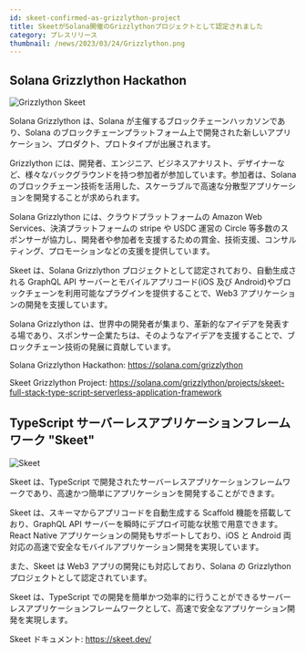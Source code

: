 ```yaml
---
id: skeet-confirmed-as-grizzlython-project
title: SkeetがSolana開催のGrizzlythonプロジェクトとして認定されました
category: プレスリリース
thumbnail: /news/2023/03/24/Grizzlython.png
---
```


## Solana Grizzlython Hackathon

![Grizzlython Skeet](/news/2023/03/24/GrizzlythonDetail.png)

Solana Grizzlython は、Solana が主催するブロックチェーンハッカソンであり、Solana のブロックチェーンプラットフォーム上で開発された新しいアプリケーション、プロダクト、プロトタイプが出展されます。

Grizzlython には、開発者、エンジニア、ビジネスアナリスト、デザイナーなど、様々なバックグラウンドを持つ参加者が参加しています。参加者は、Solana のブロックチェーン技術を活用した、スケーラブルで高速な分散型アプリケーションを開発することが求められます。

Solana Grizzlython には、クラウドプラットフォームの Amazon Web Services、決済プラットフォームの stripe や USDC 運営の Circle 等多数のスポンサーが協力し、開発者や参加者を支援するための賞金、技術支援、コンサルティング、プロモーションなどの支援を提供しています。

Skeet は、Solana Grizzlython プロジェクトとして認定されており、自動生成される GraphQL API サーバーとモバイルアプリコード(iOS 及び Android)やブロックチェーンを利用可能なプラグインを提供することで、Web3 アプリケーションの開発を支援しています。

Solana Grizzlython は、世界中の開発者が集まり、革新的なアイデアを発表する場であり、スポンサー企業たちは、そのようなアイデアを支援することで、ブロックチェーン技術の発展に貢献しています。

Solana Grizzlython Hackathon: https://solana.com/grizzlython

Skeet Grizzlython Project: https://solana.com/grizzlython/projects/skeet-full-stack-type-script-serverless-application-framework

## TypeScript サーバーレスアプリケーションフレームワーク "Skeet"

![Skeet](/news/2023/03/23/skeet-app-template.png)

Skeet は、TypeScript で開発されたサーバーレスアプリケーションフレームワークであり、高速かつ簡単にアプリケーションを開発することができます。

Skeet は、スキーマからアプリコードを自動生成する Scaffold 機能を搭載しており、GraphQL API サーバーを瞬時にデプロイ可能な状態で用意できます。React Native アプリケーションの開発もサポートしており、iOS と Android 両対応の高速で安全なモバイルアプリケーション開発を実現しています。

また、Skeet は Web3 アプリの開発にも対応しており、Solana の Grizzlython プロジェクトとして認定されています。

Skeet は、TypeScript での開発を簡単かつ効率的に行うことができるサーバーレスアプリケーションフレームワークとして、高速で安全なアプリケーション開発を実現します。

Skeet ドキュメント: https://skeet.dev/
